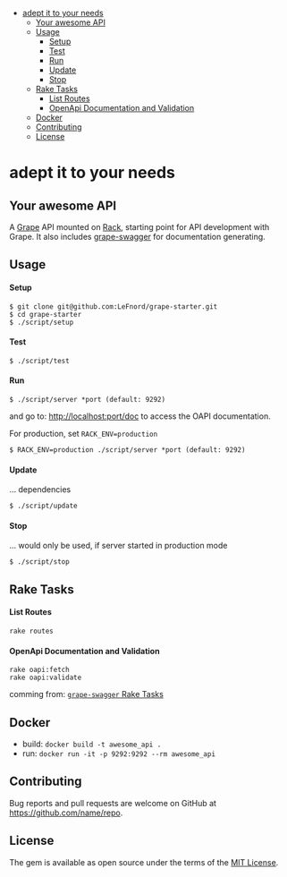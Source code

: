 <!-- TOC depthFrom:1 depthTo:6 withLinks:1 updateOnSave:0 orderedList:0 -->

- [adept it to your needs](#adept-it-to-your-needs)
  - [Your awesome API](#your-awesome-api)
  - [Usage](#usage)
    - [Setup](#setup)
    - [Test](#test)
    - [Run](#run)
    - [Update](#update)
    - [Stop](#stop)
  - [Rake Tasks](#rake-tasks)
    - [List Routes](#list-routes)
    - [OpenApi Documentation and Validation](#openapi-documentation-and-validation)
  - [Docker](#docker)
  - [Contributing](#contributing)
  - [License](#license)

<!-- /TOC -->

# adept it to your needs

## Your awesome API

A [Grape](http://github.com/ruby-grape/grape) API mounted on [Rack](https://github.com/rack/rack), starting point for API development with Grape. It also includes [grape-swagger](http://github.com/ruby-grape/grape-swagger) for documentation generating.


## Usage

#### Setup

```
$ git clone git@github.com:LeFnord/grape-starter.git
$ cd grape-starter
$ ./script/setup
```

#### Test

```
$ ./script/test
```

#### Run

```
$ ./script/server *port (default: 9292)
```
and go to: [http://localhost:port/doc](http://localhost:9292/doc)
to access the OAPI documentation.

For production, set `RACK_ENV=production`
```
$ RACK_ENV=production ./script/server *port (default: 9292)
```

#### Update

… dependencies
```
$ ./script/update
```

#### Stop

… would only be used, if server started in production mode
```
$ ./script/stop
```

## Rake Tasks

#### List Routes

```
rake routes
```

#### OpenApi Documentation and Validation

```
rake oapi:fetch
rake oapi:validate
```
comming from: [`grape-swagger` Rake Tasks](https://github.com/ruby-grape/grape-swagger#rake-tasks)

## Docker

- build: `docker build -t awesome_api .`
- run: `docker run -it -p 9292:9292 --rm awesome_api`

## Contributing

Bug reports and pull requests are welcome on GitHub at https://github.com/name/repo.


## License

The gem is available as open source under the terms of the [MIT License](LICENSE).
